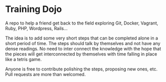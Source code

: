 # Training Dojo
A repo to help a friend get back to the field exploring Git, Docker, Vagrant, Ruby, PHP, Wordpress, Rails...

The idea is to add some very short steps that can be completed alone in a short period of time. The steps should talk by themselves and not have any dense readings. No need to inter connect the knowledge with the hope that the pieces will get interconnected by themselves with time falling in place like a tetris game.

Anyone is free to contribute polishing the steps, proposing new ones, etc. Pull requests are more than welcomed.
